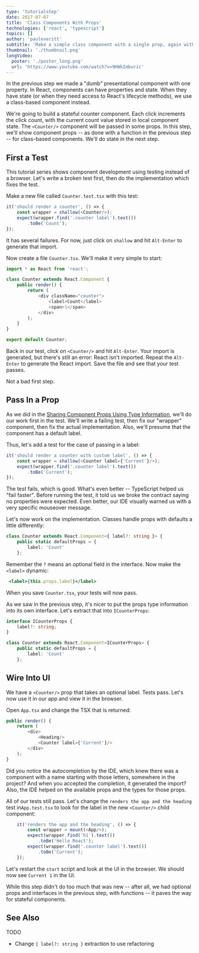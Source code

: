 ```yaml
---
type: 'tutorialstep'
date: 2017-07-07
title: 'Class Components With Props'
technologies: ['react', 'typescript']
topics: []
author: 'pauleveritt'
subtitle: 'Make a simple class component with a single prop, again with a TypeScript interface describing the props.'
thumbnail: './thumbnail.png'
longVideo:
  poster: './poster_long.png'
  url: 'https://www.youtube.com/watch?v=9HWkImburic'
---
```


In the previous step we made a "dumb" presentational component with one
property. In React, components can have properties and state. When they
have state (or when they need access to React's lifecycle methods), we use
a class-based component instead.

We're going to build a stateful counter component. Each click increments the
click count, with the current count value stored in local component state.
The `<Counter/>` component will be passed in some props. In this step,
we'll show component props -- as done with a function in the previous
step -- for class-based components. We'll do state in the next step.

## First a Test

This tutorial series shows component development using testing instead of a
browser. Let's write a broken test first, then do the implementation which
fixes the test.

Make a new file called `Counter.test.tsx` with this test:

```typescript
it('should render a counter', () => {
    const wrapper = shallow(<Counter/>);
    expect(wrapper.find('.counter label').text())
        .toBe('Count');
});
```

It has several failures. For now, just click on `shallow` and hit
`Alt-Enter` to generate that import.

Now create a file `Counter.tsx`. We'll make it very simple to start:

```typescript
import * as React from 'react';

class Counter extends React.Component {
    public render() {
        return (
            <div className="counter">
                <label>Count</label>
                <span>1</span>
            </div>
        );
    }
}

export default Counter;
```

Back in our test, click on `<Counter/>` and hit `Alt-Enter`. Your import
is generated, but there's still an error: React isn't imported. Repeat the
`Alt-Enter` to generate the React import. Save the file and see that your
test passes.

Not a bad first step.

## Pass In a Prop

As we did in the [Sharing Component Props Using Type Information](../props/), we'll do our
work first in the test. We'll write a failing test, then fix our "wrapper"
component, then fix the actual implementation. Also, we'll presume that the
component has a default label.

Thus, let's add a test for the case of passing in a label:

```typescript
it('should render a counter with custom label', () => {
    const wrapper = shallow(<Counter label={'Current'}/>);
    expect(wrapper.find('.counter label').text())
        .toBe('Current');
});
```

The test fails, which is good. What's even better -- TypeScript helped us
"fail faster". Before running the test, it told us we broke the contract
saying no properties were expected. Even better, our IDE visually warned us
with a very specific mouseover message.

Let's now work on the implementation. Classes handle props with defaults a
little differently:

```typescript
class Counter extends React.Component<{ label?: string }> {
    public static defaultProps = {
        label: 'Count'
    };
```
    
Remember the `?` means an optional field in the interface. Now make the
`<label>` dynamic:

```jsx
 <label>{this.props.label}</label>
```

When you save `Counter.tsx`, your tests will now pass.

As we saw in the previous step, it's nicer to put the props type information
into its own interface. Let's extract that into `ICounterProps`:

```typescript
interface ICounterProps {
    label?: string;
}

class Counter extends React.Component<ICounterProps> {
    public static defaultProps = {
        label: 'Count'
    };
```

## Wire Into UI

We have a `<Counter/>` prop that takes an optional label. Tests pass. Let's
now use it in our app and view it in the browser.

Open `App.tsx` and change the TSX that is returned:

```typescript
public render() {
    return (
        <div>
            <Heading/>
            <Counter label={'Current'}/>
        </div>
    );
}
```

Did you notice the autocompletion by the IDE, which knew there was a component
with a name starting with those letters, somewhere in the project? And when
you accepted the completion, it generated the import? Also, the IDE helped
on the available props and the types for those props.

All of our tests still pass. Let's change the
`renders the app and the heading` test in`App.test.tsx` to look for the
label in the new `<Counter/>` child component:

```typescript
    it('renders the app and the heading', () => {
        const wrapper = mount(<App/>);
        expect(wrapper.find('h1').text())
            .toBe('Hello React');
        expect(wrapper.find('.counter label').text())
            .toBe('Current');
    });
```

Let's restart the `start` script and look at the UI in the browser. We
should now see `Current 1` in the UI.

While this step didn't do too much that was new -- after all, we had optional
props and interfaces in the previous step, with functions -- it paves the
way for stateful components.

## See Also

TODO

- Change `{ label?: string }` extraction to use refactoring
